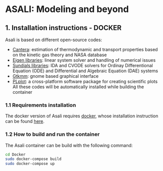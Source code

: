# **ASALI: Modeling and beyond**

## **1. Installation instructions - DOCKER**
Asali is based on different open-source codes:
* [Cantera](https://cantera.org/): estimation of thermodynamic and transport properties based on the kinetic gas theory and NASA database
* [Eigen libraries](http://eigen.tuxfamily.org/index.php?title=Main_Page): linear system solver and handling of numerical issues
* [Sundials libraries](https://computation.llnl.gov/projects/sundials): IDA and CVODE solvers for Ordinay Differentional Equation (ODE) and Differential and Algebraic Equation (DAE) systems
* [Gtkmm](https://www.gtkmm.org/en/): gnome based graphical interface
* [PLplot](http://plplot.org/): a cross-platform software package for creating scientific plots
All these codes will be automatically installed while building the container

### 1.1 Requirements installation
The docker version of Asali requires [docker](https://docs.docker.com/), whose installation instruction can be found [here](https://docs.docker.com/engine/install/). 

### 1.2 How to build and run the container
The Asali container can be build with the following command:  
```bash
cd Docker  
sudo docker-compose build
sudo docker-compose up
```
